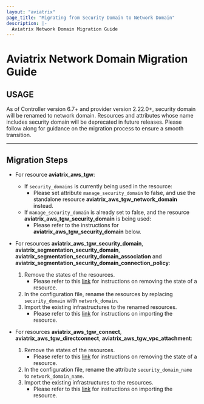 ```yaml
---
layout: "aviatrix"
page_title: "Migrating from Security Domain to Network Domain"
description: |-
  Aviatrix Network Domain Migration Guide
---
```


# Aviatrix Network Domain Migration Guide

## USAGE
As of Controller version 6.7+ and provider version 2.22.0+, security domain will be renamed to network domain. Resources and attributes whose name includes security domain will be deprecated in future releases. Please follow along for guidance on the migration process to ensure a smooth transition.

---
## Migration Steps

- For resource **aviatrix_aws_tgw**:
  - If `security_domains` is currently being used in the resource:
    - Please set attribute `manage_security_domain` to false, and use the standalone resource **aviatrix_aws_tgw_network_domain** instead.
  - If `manage_security_domain` is already set to false, and the resource **aviatrix_aws_tgw_security_domain** is being used:
    - Please refer to the instructions for **aviatrix_aws_tgw_security_domain** below.


- For resources **aviatrix_aws_tgw_security_domain**, **aviatrix_segmentation_security_domain**, **aviatrix_segmentation_security_domain_association** and **aviatrix_segmentation_security_domain_connection_policy**:
  1. Remove the states of the resources.
     - Please refer to this [link](https://www.terraform.io/cli/commands/state/rm) for instructions on removing the state of a resource.
  2. In the configuration file, rename the resources by replacing `security_domain` with `network_domain`.
  3. Import the existing infrastructures to the renamed resources.
     - Please refer to this [link](https://www.terraform.io/cli/import) for instructions on importing the resource.

- For resources **aviatrix_aws_tgw_connect**, **aviatrix_aws_tgw_directconnect**, **aviatrix_aws_tgw_vpc_attachment**:
  1. Remove the states of the resources.
     - Please refer to this [link](https://www.terraform.io/cli/commands/state/rm) for instructions on removing the state of a resource.
  2. In the configuration file, rename the attribute `security_domain_name` to `network_domain_name`.
  3. Import the existing infrastructures to the resources.
     - Please refer to this [link](https://www.terraform.io/cli/import) for instructions on importing the resource.
